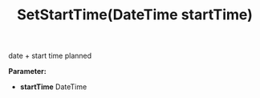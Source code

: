 ﻿---
uid: crmscript_ref_NSAlarmData_SetStartTime
title: SetStartTime(DateTime startTime)
intellisense: NSAlarmData.SetStartTime
keywords: NSAlarmData, GetStartTime
so.topic: reference
---

date + start time planned

**Parameter:** 
 - **startTime** DateTime

